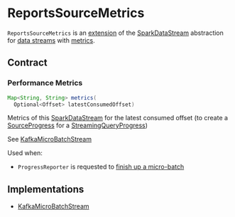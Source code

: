 # ReportsSourceMetrics

`ReportsSourceMetrics` is an [extension](#contract) of the [SparkDataStream](SparkDataStream.md) abstraction for [data streams](#implementations) with [metrics](#metrics).

## Contract

### <span id="metrics"> Performance Metrics

```java
Map<String, String> metrics(
  Optional<Offset> latestConsumedOffset)
```

Metrics of this [SparkDataStream](SparkDataStream.md) for the latest consumed offset (to create a [SourceProgress](monitoring/SourceProgress.md#metrics) for a [StreamingQueryProgress](monitoring/StreamingQueryProgress.md#sources))

See [KafkaMicroBatchStream](kafka/KafkaMicroBatchStream.md#metrics)

Used when:

* `ProgressReporter` is requested to [finish up a micro-batch](ProgressReporter.md#finishTrigger)

## Implementations

* [KafkaMicroBatchStream](kafka/KafkaMicroBatchStream.md)
